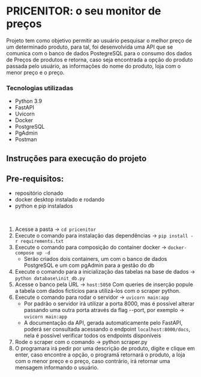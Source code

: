 # PRICENITOR: o seu monitor de preços

Projeto tem como objetivo permitir ao usuário pesquisar o melhor preço de um determinado produto, para tal, foi desenvolvida uma API que se comunica com o banco de dados PostegreSQL para o consumo dos dados de Preços de produtos e retorna, caso seja encontrada a opção do produto passada pelo usuário, as informações do nome do produto, loja com o menor preço e o preço.

### Tecnologias utilizadas
- Python 3.9
- FastAPI
- Uvicorn
- Docker
- PostgreSQL
- PgAdmin
- Postman

## Instruções para execução do projeto
## Pre-requisitos:
- repositório clonado <br>
- docker desktop instalado e rodando
- python e pip instalados
<br>

1. Acesse a pasta -> `cd pricenitor`
2. Execute o comando para instalação das dependências -> `pip install -r requirements.txt`
3. Execute o comando para composição do container docker -> `docker-compose up -d`
    - Serão criados dois containers, um com o banco de dados PostgreSQL e um com pgAdmin para a gestão do db
4. Execute o comando para a inicialização das tabelas na base de dados -> `python database\init_db.py`
5. Acesse o banco pela URL -> `host:5050`
    Com queries de inserção popule a tabela com dados fictícios para utilizá-los com o scraper python.
6. Execute o comando para rodar o servidor -> `uvicorn main:app`
    - Por padrão o servidor irá utilizar a porta 8000, mas é possível alterar passando uma outra porta através da flag --port, por exemplo -> `uvicorn main:app`
    - A documentação da API, gerada automaticamente pelo FastAPI, poderá ser consultada acessando o endpoint `localhost:8000/docs`, nela é possível verificar todos os endpoints disponíveis
7. Rode o scraper com o comando -> python scraper.py 
8. O programara irá pedir por uma descrição de produto, digite e clique em enter, caso encontre a opção, o programá retornará o produto, a loja com o menor preço e o preço, caso contrário, irá retornar uma mensagem informando o usuário.
